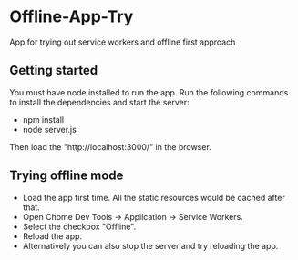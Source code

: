 # Offline-App-Try
App for trying out service workers and offline first approach

## Getting started
You must have node installed to run the app. Run the following commands to install the dependencies and start the server:
* npm install
* node server.js

Then load the "http://localhost:3000/" in the browser.

## Trying offline mode
* Load the app first time. All the static resources would be cached after that.
* Open Chome Dev Tools -> Application -> Service Workers.
* Select the checkbox "Offline".
* Reload the app.
* Alternatively you can also stop the server and try reloading the app.
